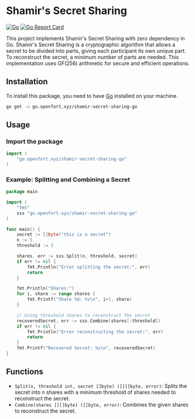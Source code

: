 # Shamir's Secret Sharing
[![Go](https://github.com/openfort-xyz/shamir-secret-sharing-go/actions/workflows/ci.yml/badge.svg)](https://github.com/openfort-xyz/shamir-secret-sharing-go/actions/workflows/ci.yml)
[![Go Report Card](https://goreportcard.com/badge/go.openfort.xyz/shamir-secret-sharing-go)](https://goreportcard.com/report/go.openfort.xyz/shamir-secret-sharing-go)

This project implements Shamir's Secret Sharing with zero dependency in Go. Shamir's Secret Sharing is a cryptographic algorithm that allows a secret to be divided into parts, giving each participant its own unique part. To reconstruct the secret, a minimum number of parts are needed. This implementation uses GF(256) arithmetic for secure and efficient operations.

## Installation

To install this package, you need to have [Go](https://golang.org/doc/install) installed on your machine.

```sh
go get -u go.openfort.xyz/shamir-secret-sharing-go
```

## Usage

### Import the package 
```go
import (
    "go.openfort.xyz/shamir-secret-sharing-go"
)
```

### Example: Splitting and Combining a Secret

```go
package main

import (
    "fmt"
    sss "go.openfort.xyz/shamir-secret-sharing-go"
)

func main() {
    secret := []byte("this is a secret")
    n := 5
    threshold := 3

    shares, err := sss.Split(n, threshold, secret)
    if err != nil {
        fmt.Println("Error splitting the secret:", err)
        return
    }

    fmt.Println("Shares:")
    for i, share := range shares {
        fmt.Printf("Share %d: %v\n", i+1, share)
    }

    // Using threshold shares to reconstruct the secret
    recoveredSecret, err := sss.Combine(shares[:threshold])
    if err != nil {
        fmt.Println("Error reconstructing the secret:", err)
        return
    }
    fmt.Printf("Recovered Secret: %s\n", recoveredSecret)
}
```

## Functions
- `Split(n, threshold int, secret []byte) ([][]byte, error)`: Splits the secret into n shares with a minimum threshold of shares needed to reconstruct the secret.
- `Combine(shares [][]byte) ([]byte, error)`: Combines the given shares to reconstruct the secret.
